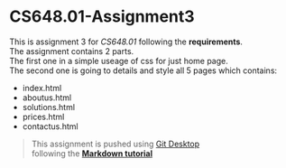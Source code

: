 # CS648.01-Assignment3
This is assignment 3 for _CS648.01_ following the **requirements**.  
The assignment contains 2 parts.  
The first one in a simple useage of css for just home page.  
The second one is going to details and style all 5 pages which contains:
- index.html
- aboutus.html
- solutions.html
- prices.html
- contactus.html
> This assignment is pushed using [Git Desktop](https://desktop.github.com/)  
> following the [**Markdown tutorial**](https://www.markdowntutorial.com/)
